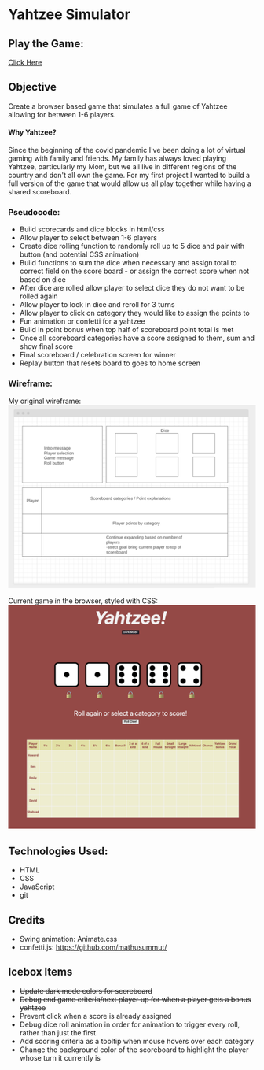 # Yahtzee Simulator

## Play the Game:
[Click Here](https://howards-yahtzee.surge.sh/)

## Objective
Create a browser based game that simulates a full game of Yahtzee allowing for between 1-6 players.

#### Why Yahtzee?
Since the beginning of the covid pandemic I've been doing a lot of virtual gaming with family and friends. My family has always loved playing Yahtzee, particularly my Mom, but we all live in different regions of the country and don't all own the game. For my first project I wanted to build a full version of the game that would allow us all play together while having a shared scoreboard.

### Pseudocode:
- Build scorecards and dice blocks in html/css
- Allow player to select between 1-6 players
- Create dice rolling function to randomly roll up to 5 dice and pair with button (and potential CSS animation)
- Build functions to sum the dice when necessary and assign total to correct field on the score board - or assign the correct score when not based on dice
- After dice are rolled allow player to select dice they do not want to be rolled again
- Allow player to lock in dice and reroll for 3 turns
- Allow player to click on category they would like to assign the points to
- Fun animation or confetti for a yahtzee
- Build in point bonus when top half of scoreboard point total is met
- Once all scoreboard categories have a score assigned to them, sum and show final score
- Final scoreboard / celebration screen for winner
- Replay button that resets board to goes to home screen
### Wireframe:

My original wireframe:
![Wireframe detailing original layout plans for game](img/YahtzeeWireframe.png)

Current game in the browser, styled with CSS:
![Screenshot showing current game deployed in the browser](img/YahtzeeInBrowser.png)

## Technologies Used:
- HTML
- CSS
- JavaScript
- git


## Credits 
- Swing animation: Animate.css
- confetti.js: https://github.com/mathusummut/

## Icebox Items
- ~~Update dark mode colors for scoreboard~~<br>
- ~~Debug end game criteria/next player up for when a player gets a bonus yahtzee~~
- Prevent click when a score is already assigned
- Debug dice roll animation in order for animation to trigger every roll, rather than just the first.
- Add scoring criteria as a tooltip when mouse hovers over each category
- Change the background color of the scoreboard to highlight the player whose turn it currently is



